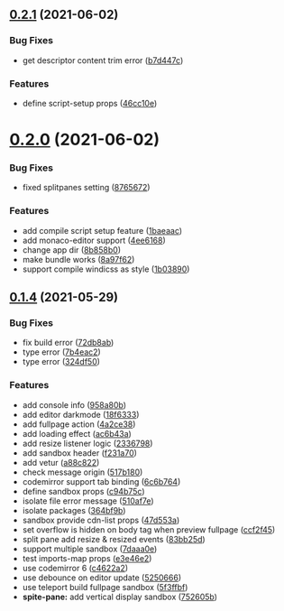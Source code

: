 ## [0.2.1](https://github.com/xiaoluoboding/vue-sfc-sandbox/compare/v0.2.0...v0.2.1) (2021-06-02)


### Bug Fixes

* get descriptor content trim error ([b7d447c](https://github.com/xiaoluoboding/vue-sfc-sandbox/commit/b7d447c5f77a7727a005567e775c80fd94513c18))


### Features

* define script-setup props ([46cc10e](https://github.com/xiaoluoboding/vue-sfc-sandbox/commit/46cc10e8fe6053292d54fc0e59a3442a1b236d45))



# [0.2.0](https://github.com/xiaoluoboding/vue-sfc-sandbox/compare/v0.1.4...v0.2.0) (2021-06-02)


### Bug Fixes

* fixed splitpanes setting ([8765672](https://github.com/xiaoluoboding/vue-sfc-sandbox/commit/8765672f4e359c6f7213439ce51679d2d2f25227))


### Features

* add compile script setup feature ([1baeaac](https://github.com/xiaoluoboding/vue-sfc-sandbox/commit/1baeaac382c17124297c0d346ad95e63c8865053))
* add monaco-editor support ([4ee6168](https://github.com/xiaoluoboding/vue-sfc-sandbox/commit/4ee6168ad3461db6ca2ced531c14a58f6346cb84))
* change app dir ([8b858b0](https://github.com/xiaoluoboding/vue-sfc-sandbox/commit/8b858b0a127d34e3a8932b6df5ad63a942d29093))
* make bundle works ([8a97f62](https://github.com/xiaoluoboding/vue-sfc-sandbox/commit/8a97f62cc757019127f34af3f0807f1e19992080))
* support compile windicss as style ([1b03890](https://github.com/xiaoluoboding/vue-sfc-sandbox/commit/1b038903f28df72c2bebbbd3841b257f095510da))



## [0.1.4](https://github.com/xiaoluoboding/vue-sfc-sandbox/compare/c94b75c5676adf03120ab17b9660742bf3917a7a...v0.1.4) (2021-05-29)


### Bug Fixes

* fix build error ([72db8ab](https://github.com/xiaoluoboding/vue-sfc-sandbox/commit/72db8abd38e9e9b08173e36af3536e44a83ebc8e))
* type error ([7b4eac2](https://github.com/xiaoluoboding/vue-sfc-sandbox/commit/7b4eac2d759b1978bc91eb54db58e70c8e0e7fa1))
* type error ([324df50](https://github.com/xiaoluoboding/vue-sfc-sandbox/commit/324df50ded465956dfdd62136e5a2f4ce0a97c01))


### Features

* add console info ([958a80b](https://github.com/xiaoluoboding/vue-sfc-sandbox/commit/958a80b585e8d5e13b3cfa319791575d9dc49c16))
* add editor darkmode ([18f6333](https://github.com/xiaoluoboding/vue-sfc-sandbox/commit/18f6333880c936e861b3d87bfc56ef35afbe0538))
* add fullpage action ([4a2ce38](https://github.com/xiaoluoboding/vue-sfc-sandbox/commit/4a2ce386584b079b43ec8cd36a6917b0c6dcc12f))
* add loading effect ([ac6b43a](https://github.com/xiaoluoboding/vue-sfc-sandbox/commit/ac6b43a8a4c701ea453427e52660520d84447330))
* add resize listener logic ([2336798](https://github.com/xiaoluoboding/vue-sfc-sandbox/commit/2336798892b374cad93276a62558628b519953c7))
* add sandbox header ([f231a70](https://github.com/xiaoluoboding/vue-sfc-sandbox/commit/f231a709c671b07f59e10f2cb5acbf159a5a1db0))
* add vetur ([a88c822](https://github.com/xiaoluoboding/vue-sfc-sandbox/commit/a88c822e004308bd7fef7edf25292ca2c6ab8672))
* check message origin ([517b180](https://github.com/xiaoluoboding/vue-sfc-sandbox/commit/517b180238e0fa22f60a2b9d5bfebfeffc005901))
* codemirror support tab binding ([6c6b764](https://github.com/xiaoluoboding/vue-sfc-sandbox/commit/6c6b7647c93d288fa361197de717356b5d6daf24))
* define sandbox props ([c94b75c](https://github.com/xiaoluoboding/vue-sfc-sandbox/commit/c94b75c5676adf03120ab17b9660742bf3917a7a))
* isolate file error message ([510af7e](https://github.com/xiaoluoboding/vue-sfc-sandbox/commit/510af7e429f1f23fb7d9410bab59eea75c8cdcfb))
* isolate packages ([364bf9b](https://github.com/xiaoluoboding/vue-sfc-sandbox/commit/364bf9bb0f9a917f2eecdf85decd9f3cc6e1b9b5))
* sandbox provide cdn-list props ([47d553a](https://github.com/xiaoluoboding/vue-sfc-sandbox/commit/47d553a6f6fcb34c94391f5478b58d43011fc02d))
* set overflow is hidden on body tag when preview fullpage ([ccf2f45](https://github.com/xiaoluoboding/vue-sfc-sandbox/commit/ccf2f45620bdebe16054997aa05ad52613386ac8))
* split pane add resize & resized events ([83bb25d](https://github.com/xiaoluoboding/vue-sfc-sandbox/commit/83bb25df3ed87225ae68cb495edab103c1c9fb37))
* support multiple sandbox ([7daaa0e](https://github.com/xiaoluoboding/vue-sfc-sandbox/commit/7daaa0e9af8882b6004778357ec8091d2243bdac))
* test imports-map props ([e3e46e2](https://github.com/xiaoluoboding/vue-sfc-sandbox/commit/e3e46e2dcce96a0fe76eb40a86fc80f071675d51))
* use codemirror 6 ([c4622a2](https://github.com/xiaoluoboding/vue-sfc-sandbox/commit/c4622a2239458fa51b153c71241f9f94876bc662))
* use debounce on editor update ([5250666](https://github.com/xiaoluoboding/vue-sfc-sandbox/commit/525066617818cf774aa2a16f0bfb75be4f9834f4))
* use teleport build fullpage sandbox ([5f3ffbf](https://github.com/xiaoluoboding/vue-sfc-sandbox/commit/5f3ffbf824591258b66df40f27e336ca53b0ce9f))
* **spite-pane:** add vertical display sandbox ([752605b](https://github.com/xiaoluoboding/vue-sfc-sandbox/commit/752605b6ff0eca5efe5f195ec35ee45423c30a13))



